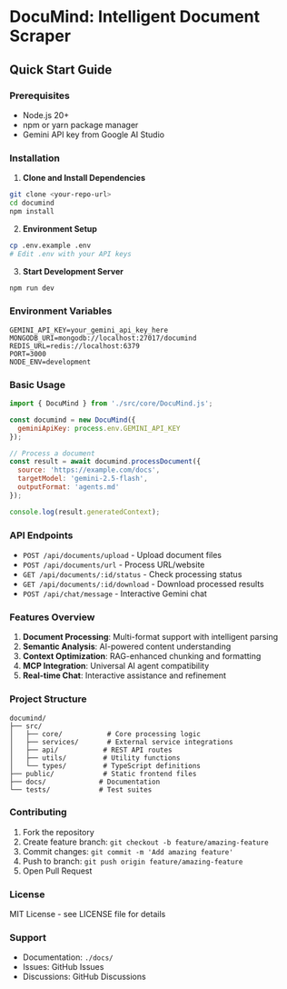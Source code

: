 # DocuMind: Intelligent Document Scraper

## Quick Start Guide

### Prerequisites
- Node.js 20+ 
- npm or yarn package manager
- Gemini API key from Google AI Studio

### Installation

1. **Clone and Install Dependencies**
```bash
git clone <your-repo-url>
cd documind
npm install
```

2. **Environment Setup**
```bash
cp .env.example .env
# Edit .env with your API keys
```

3. **Start Development Server**
```bash
npm run dev
```

### Environment Variables
```
GEMINI_API_KEY=your_gemini_api_key_here
MONGODB_URI=mongodb://localhost:27017/documind
REDIS_URL=redis://localhost:6379
PORT=3000
NODE_ENV=development
```

### Basic Usage

```javascript
import { DocuMind } from './src/core/DocuMind.js';

const documind = new DocuMind({
  geminiApiKey: process.env.GEMINI_API_KEY
});

// Process a document
const result = await documind.processDocument({
  source: 'https://example.com/docs',
  targetModel: 'gemini-2.5-flash',
  outputFormat: 'agents.md'
});

console.log(result.generatedContext);
```

### API Endpoints

- `POST /api/documents/upload` - Upload document files
- `POST /api/documents/url` - Process URL/website  
- `GET /api/documents/:id/status` - Check processing status
- `GET /api/documents/:id/download` - Download processed results
- `POST /api/chat/message` - Interactive Gemini chat

### Features Overview

1. **Document Processing**: Multi-format support with intelligent parsing
2. **Semantic Analysis**: AI-powered content understanding
3. **Context Optimization**: RAG-enhanced chunking and formatting
4. **MCP Integration**: Universal AI agent compatibility
5. **Real-time Chat**: Interactive assistance and refinement

### Project Structure
```
documind/
├── src/
│   ├── core/           # Core processing logic
│   ├── services/       # External service integrations
│   ├── api/           # REST API routes
│   ├── utils/         # Utility functions
│   └── types/         # TypeScript definitions
├── public/            # Static frontend files
├── docs/             # Documentation
└── tests/            # Test suites
```

### Contributing

1. Fork the repository
2. Create feature branch: `git checkout -b feature/amazing-feature`
3. Commit changes: `git commit -m 'Add amazing feature'`
4. Push to branch: `git push origin feature/amazing-feature`
5. Open Pull Request

### License

MIT License - see LICENSE file for details

### Support

- Documentation: `./docs/`
- Issues: GitHub Issues
- Discussions: GitHub Discussions